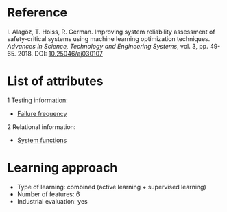 # Reference

I. Alagöz, T. Hoiss, R. German. Improving system reliability assessment of safety-critical systems using machine learning optimization techniques. *Advances in Science, Technology and Engineering Systems*, vol. 3, pp. 49-65. 2018. DOI: [10.25046/aj030107](https://www.doi.org/10.25046/aj030107)

# List of attributes

1 Testing information:
* [Failure frequency](../../attributes/testing/test-case/report/failure-frequency.md)

2 Relational information:
* [System functions](../../attributes/relational/program/system-functions.md)

# Learning approach

* Type of learning:  combined (active learning + supervised learning)
* Number of features: 6
* Industrial evaluation: yes
